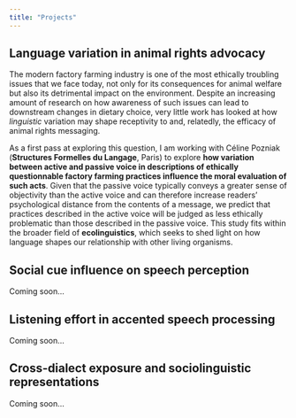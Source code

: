 ```yaml
---
title: "Projects"
---
```


## Language variation in animal rights advocacy

The modern factory farming industry is one of the most ethically troubling issues that we face today, not only for its consequences for animal welfare but also its detrimental impact on the environment. Despite an increasing amount of research on how awareness of such issues can lead to downstream changes in dietary choice, very little work has looked at how *linguistic* variation may shape receptivity to and, relatedly, the efficacy of animal rights messaging.

As a first pass at exploring this question, I am working with Céline Pozniak (**Structures Formelles du Langage**, Paris) to explore **how variation between active and passive voice in descriptions of ethically questionnable factory farming practices influence the moral evaluation of such acts**. Given that the passive voice typically conveys a greater sense of objectivity than the active voice and can therefore increase readers’ psychological distance from the contents of a message, we predict that practices described in the active voice will be judged as less ethically problematic than those described in the passive voice. This study fits within the broader field of **ecolinguistics**, which seeks to shed light on how language shapes our relationship with other living organisms.         

## Social cue influence on speech perception 

Coming soon…

## Listening effort in accented speech processing

Coming soon…

## Cross-dialect exposure and sociolinguistic representations 

Coming soon…
